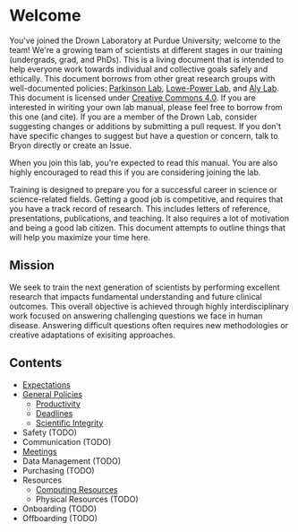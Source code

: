 # Welcome

You've joined the Drown Laboratory at Purdue University; welcome to the team! We're a growing team of scientists at different stages in our training (undergrads, grad, and PhDs). This is a living document that is intended to help everyone work towards individual and collective goals safely and ethically. This document borrows from other great research groups with well-documented policies: [Parkinson Lab](https://www.parkinsonlaboratory.com/), [Lowe-Power Lab](https://github.com/lowepowerlab/lab_handbook), and [Aly Lab](https://github.com/alylab/labmanual). This document is licensed under [Creative Commons 4.0](LICENSE). If you are interested in wiriting your own lab manual, please feel free to borrow from this one (and cite). If you are a member of the Drown Lab, consider suggesting changes or additions by submitting a pull request. If you don't have specific changes to suggest but have a question or concern, talk to Bryon directly or create an Issue.

When you join this lab, you're expected to read this manual. You are also highly encouraged to read this if you are considering joining the lab.

Training is designed to prepare you for a successful career in science or science-related fields. Getting a good job is competitive, and requires that you have a track record of research. This includes letters of reference, presentations, publications, and teaching. It also requires a lot of motivation and being a good lab citizen. This document attempts to outline things that will help you maximize your time here.

## Mission

We seek to train the next generation of scientists by performing excellent research that impacts fundamental understanding and future clinical outcomes. This overall objective is achieved through highly interdisciplinary work focused on answering challenging questions we face in human disease. Answering difficult questions often requires new methodologies or creative adaptations of exisiting approaches.

## Contents

- [Expectations](Expectations.md)
- [General Policies](General-Policy.md)
  - [Productivity](General-Policy.md#productivity)
  - [Deadlines](General-Policy.md#deadlines)
  - [Scientific Integrity](General-Policy.md#scientific-integrity)
- Safety (TODO)
- Communication (TODO)
- [Meetings](Meetings.md)
- Data Management (TODO)
- Purchasing (TODO)
- Resources
  - [Computing Resources](Computing.md)
  - Physical Resources (TODO)
- Onboarding (TODO)
- Offboarding (TODO)
